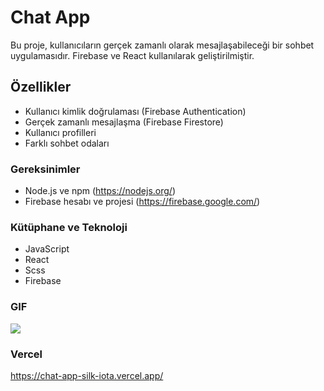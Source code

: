 # Chat App

Bu proje, kullanıcıların gerçek zamanlı olarak mesajlaşabileceği bir sohbet uygulamasıdır. Firebase ve React kullanılarak geliştirilmiştir.

## Özellikler

- Kullanıcı kimlik doğrulaması (Firebase Authentication)
- Gerçek zamanlı mesajlaşma (Firebase Firestore)
- Kullanıcı profilleri
- Farklı sohbet odaları



### Gereksinimler

- Node.js ve npm (https://nodejs.org/)
- Firebase hesabı ve projesi (https://firebase.google.com/)

### Kütüphane ve Teknoloji

- JavaScript
- React
- Scss
- Firebase

### GIF

![](./images/chat-app%20gif.gif)

### Vercel 
https://chat-app-silk-iota.vercel.app/


